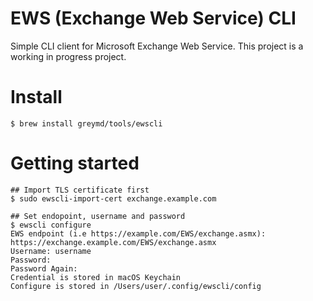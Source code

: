 # EWS (Exchange Web Service) CLI

Simple CLI client for Microsoft Exchange Web Service.
This project is a working in progress project.

# Install

```
$ brew install greymd/tools/ewscli
```

# Getting started

```
## Import TLS certificate first
$ sudo ewscli-import-cert exchange.example.com

## Set endopoint, username and password
$ ewscli configure
EWS endpoint (i.e https://example.com/EWS/exchange.asmx): https://exchange.example.com/EWS/exchange.asmx
Username: username
Password:
Password Again:
Credential is stored in macOS Keychain
Configure is stored in /Users/user/.config/ewscli/config
```
